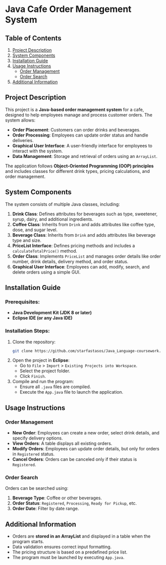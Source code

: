# Java Cafe Order Management System 

## Table of Contents
1. [Project Description](#project-description)
2. [System Components](#system-components)
3. [Installation Guide](#installation-guide)
4. [Usage Instructions](#usage-instructions)
   - [Order Management](#order-management)
   - [Order Search](#order-search)
5. [Additional Information](#additional-information)

## Project Description
This project is a **Java-based order management system** for a cafe, designed to help employees manage and process customer orders. The system allows:

- **Order Placement**: Customers can order drinks and beverages.
- **Order Processing**: Employees can update order status and handle deliveries.
- **Graphical User Interface**: A user-friendly interface for employees to interact with the system.
- **Data Management**: Storage and retrieval of orders using an `ArrayList`.

The application follows **Object-Oriented Programming (OOP) principles** and includes classes for different drink types, pricing calculations, and order management.

## System Components
The system consists of multiple Java classes, including:

1. **Drink Class**: Defines attributes for beverages such as type, sweetener, syrup, dairy, and additional ingredients.
2. **Coffee Class**: Inherits from `Drink` and adds attributes like coffee type, dose, and sugar level.
3. **Beverage Class**: Inherits from `Drink` and adds attributes like beverage type and size.
4. **PriceList Interface**: Defines pricing methods and includes a `calculateTotalPrice()` method.
5. **Order Class**: Implements `PriceList` and manages order details like order number, drink details, delivery method, and order status.
6. **Graphical User Interface**: Employees can add, modify, search, and delete orders using a simple GUI.

## Installation Guide
### Prerequisites:
- **Java Development Kit (JDK 8 or later)**
- **Eclipse IDE (or any Java IDE)**

### Installation Steps:
1. Clone the repository:
   ```sh
   git clone https://github.com/starfastasos/Java_Language-coursework.git
   ```
2. Open the project in **Eclipse**:
   - Go to `File` > `Import` > `Existing Projects into Workspace`.
   - Select the project folder.
   - Click `Finish`.
3. Compile and run the program:
   - Ensure all `.java` files are compiled.
   - Execute the `App.java` file to launch the application.

## Usage Instructions

### Order Management
- **New Order**: Employees can create a new order, select drink details, and specify delivery options.
- **View Orders**: A table displays all existing orders.
- **Modify Orders**: Employees can update order details, but only for orders in `Registered` status.
- **Cancel Orders**: Orders can be canceled only if their status is `Registered`.

### Order Search
Orders can be searched using:
1. **Beverage Type**: Coffee or other beverages.
2. **Order Status**: `Registered`, `Processing`, `Ready for Pickup`, etc.
3. **Order Date**: Filter by date range.

## Additional Information
- Orders are **stored in an ArrayList** and displayed in a table when the program starts.
- Data validation ensures correct input formatting.
- The pricing structure is based on a predefined price list.
- The program must be launched by executing `App.java`.
